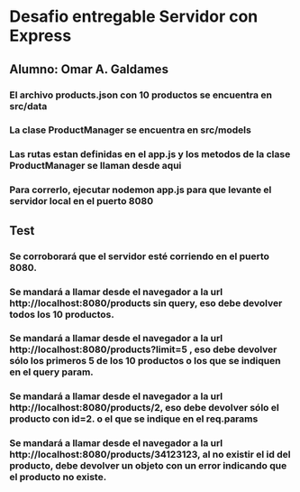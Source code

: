 # Desafio entregable Servidor con Express

## Alumno: Omar A. Galdames

### El archivo products.json con 10 productos se encuentra en src/data

### La clase ProductManager se encuentra en src/models

### Las rutas estan definidas en el app.js y los metodos de la clase ProductManager se llaman desde aqui

### Para correrlo, ejecutar nodemon app.js para que levante el servidor local en el puerto 8080

## Test

### Se corroborará que el servidor esté corriendo en el puerto 8080.

### Se mandará a llamar desde el navegador a la url http://localhost:8080/products sin query, eso debe devolver todos los 10 productos.

### Se mandará a llamar desde el navegador a la url http://localhost:8080/products?limit=5 , eso debe devolver sólo los primeros 5 de los 10 productos o los que se indiquen en el query param.

### Se mandará a llamar desde el navegador a la url http://localhost:8080/products/2, eso debe devolver sólo el producto con id=2. o el que se indique en el req.params

### Se mandará a llamar desde el navegador a la url http://localhost:8080/products/34123123, al no existir el id del producto, debe devolver un objeto con un error indicando que el producto no existe.
